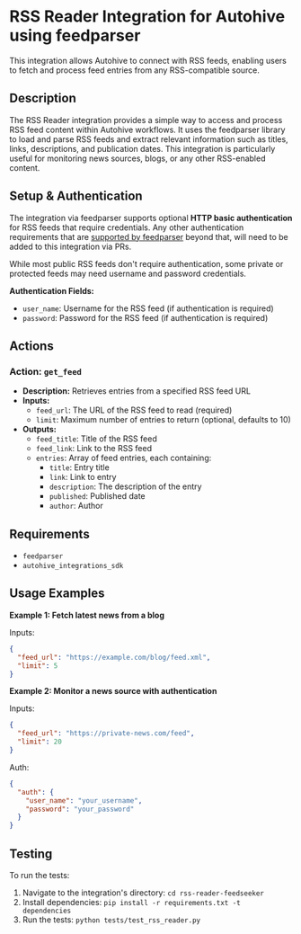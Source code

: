# RSS Reader Integration for Autohive using feedparser

This integration allows Autohive to connect with RSS feeds, enabling users to fetch and process feed entries from any RSS-compatible source.

## Description

The RSS Reader integration provides a simple way to access and process RSS feed content within Autohive workflows. It uses the feedparser library to load and parse RSS feeds and extract relevant information such as titles, links, descriptions, and publication dates. This integration is particularly useful for monitoring news sources, blogs, or any other RSS-enabled content.

## Setup & Authentication

The integration via feedparser supports optional **HTTP basic authentication** for RSS feeds that require credentials. Any other authentication requirements that are [supported by feedparser](https://pythonhosted.org/feedparser/http-authentication.html) beyond that, will need to be added to this integration via PRs.

While most public RSS feeds don't require authentication, some private or protected feeds may need username and password credentials.

**Authentication Fields:**

*   `user_name`: Username for the RSS feed (if authentication is required)
*   `password`: Password for the RSS feed (if authentication is required)

## Actions

### Action: `get_feed`

*   **Description:** Retrieves entries from a specified RSS feed URL
*   **Inputs:**
    *   `feed_url`: The URL of the RSS feed to read (required)
    *   `limit`: Maximum number of entries to return (optional, defaults to 10)
*   **Outputs:**
    *   `feed_title`: Title of the RSS feed
    *   `feed_link`: Link to the RSS feed
    *   `entries`: Array of feed entries, each containing:
        *   `title`: Entry title
        *   `link`: Link to entry
        *   `description`: The description of the entry
        *   `published`: Published date
        *   `author`: Author

## Requirements

*   `feedparser`
*   `autohive_integrations_sdk`

## Usage Examples

**Example 1: Fetch latest news from a blog**

Inputs:

```json
{
  "feed_url": "https://example.com/blog/feed.xml",
  "limit": 5
}
```

**Example 2: Monitor a news source with authentication**

Inputs:

```json
{
  "feed_url": "https://private-news.com/feed",
  "limit": 20
}
```
Auth:

```json
{
  "auth": {
    "user_name": "your_username",
    "password": "your_password"
  }
}
```

## Testing

To run the tests:

1.  Navigate to the integration's directory: `cd rss-reader-feedseeker`
2.  Install dependencies: `pip install -r requirements.txt -t dependencies`
3.  Run the tests: `python tests/test_rss_reader.py` 